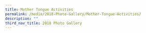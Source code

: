 ```yaml
---
title: Mother Tongue Activities
permalink: /media/2018-Photo-Gallery/Mother-Tongue-Activities/
description: ""
third_nav_title: 2018 Photo Gallery
---
```

